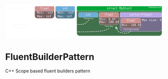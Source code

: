 ![Fluent Builder Drawing](images/Drawings.svg)

# FluentBuilderPattern
C++ Scope based fluent builders pattern
